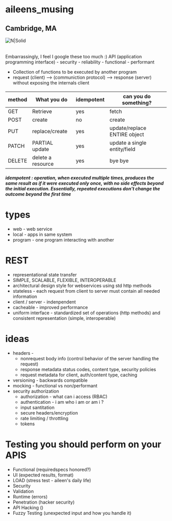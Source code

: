 # aileens_musing

## Cambridge, MA

![N|Solid](https://ca.slack-edge.com/T0495HV8H-U01AM69UW3E-ae635702c574-72)

###### 
Embarrassingly, I feel I google these too much :) 
API (application programming interface) - security - reliability - functional - performant
- Collection of functions to be executed by another program
- request (client) --> (communiction protocol) -->  response (server) without exposing the internals
client
####

| method  | What you do | idempotent| can you do something? |
| ------ | ------ |------ |------ |
| GET   |  Retrieve | yes | fetch |
| POST | create  | no | create |
| PUT | replace/create | yes | update/replace ENTIRE object |
| PATCH | PARTIAL update | yes | update a single entity/field|
| DELETE | delete a resource | yes | bye bye|

##### idempotent :  operation, when executed multiple times, produces the same result as if it were executed only once, with no side effects beyond the initial execution. Essentially, repeated executions don't change the outcome beyond the first time

# types
* web - web service 
* local - apps in same system
* program - one program interacting with another

# REST
* representational state transfer 
* SIMPLE, SCALABLE, FLEXIBLE, INTEROPERABLE
* architectural design style for webservices using std http methods
* stateless - each request from client to server must contain all needed information 
* client / server - indenpendent
* cacheable - improved performance
* uniform interface - standardized set of operations (http methods) and consistent representation (simple, interoperable)
# ideas
* headers - 
    * nonrequest body info (control behavior of the server handling the request)
    * response metadata status codes, content type, security policies
    * request metadata for client, auth/content type, caching
* versioning - backwards compatible
* mocking - functional vs non/performant
* security authorization 
    * authorization - what can i access (RBAC)
    * authentication - i am who i am or am i ?
    * input santitation
    * secure headers/encryption
    * rate limiting / throttling
    * tokens

# Testing you should perform on your APIS
* Functional  (requiredspecs honored?)
* UI (expected results, format)
* LOAD (stress test - aileen's daily life)
* Security
* Validation
* Runtime (errors)
* Penetration (hacker security)
* API Hacking ()
* Fuzzy Testing (unexpected input and how you handle it)
